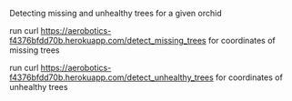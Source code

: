 Detecting missing and unhealthy trees for a given orchid

run curl https://aerobotics-f4376bfdd70b.herokuapp.com/detect_missing_trees for coordinates of missing trees

run curl https://aerobotics-f4376bfdd70b.herokuapp.com/detect_unhealthy_trees for coordinates of unhealthy trees

